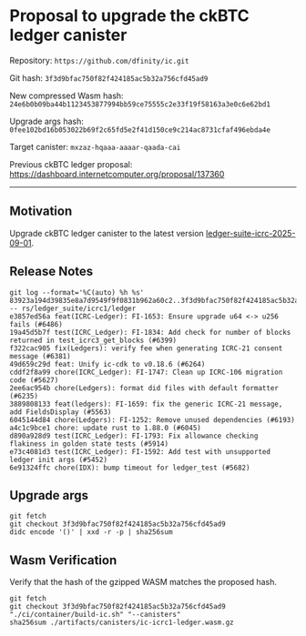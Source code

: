 # Proposal to upgrade the ckBTC ledger canister

Repository: `https://github.com/dfinity/ic.git`

Git hash: `3f3d9bfac750f82f424185ac5b32a756cfd45ad9`

New compressed Wasm hash: `24e6b0b09ba44b1123453877994bb59ce75555c2e33f19f58163a3e0c6e62bd1`

Upgrade args hash: `0fee102bd16b053022b69f2c65fd5e2f41d150ce9c214ac8731cfaf496ebda4e`

Target canister: `mxzaz-hqaaa-aaaar-qaada-cai`

Previous ckBTC ledger proposal: https://dashboard.internetcomputer.org/proposal/137360

---

## Motivation

Upgrade ckBTC ledger canister to the latest
version [ledger-suite-icrc-2025-09-01](https://github.com/dfinity/ic/releases/tag/ledger-suite-icrc-2025-09-01).

## Release Notes

```
git log --format='%C(auto) %h %s' 83923a194d39835e8a7d9549f9f0831b962a60c2..3f3d9bfac750f82f424185ac5b32a756cfd45ad9 -- rs/ledger_suite/icrc1/ledger
e3857ed56a feat(ICRC-Ledger): FI-1653: Ensure upgrade u64 <-> u256 fails (#6486)
19a45d5b7f test(ICRC_Ledger): FI-1834: Add check for number of blocks returned in test_icrc3_get_blocks (#6399)
f322cac905 fix(Ledgers): verify fee when generating ICRC-21 consent message (#6381)
49d659c29d feat: Unify ic-cdk to v0.18.6 (#6264)
cddf2f8a99 chore(ICRC_Ledger): FI-1747: Clean up ICRC-106 migration code (#5627)
2ee6ac954b chore(Ledgers): format did files with default formatter (#6235)
3889808133 feat(ledgers): FI-1659: fix the generic ICRC-21 message, add FieldsDisplay (#5563)
6045144d84 chore(Ledgers): FI-1252: Remove unused dependencies (#6193)
a4c1c9bce1 chore: update rust to 1.88.0 (#6045)
d890a928d9 test(ICRC_Ledger): FI-1793: Fix allowance checking flakiness in golden state tests (#5914)
e73c4081d3 test(ICRC_Ledger): FI-1592: Add test with unsupported ledger init args (#5452)
6e91324ffc chore(IDX): bump timeout for ledger_test (#5682)
 ```

## Upgrade args

```
git fetch
git checkout 3f3d9bfac750f82f424185ac5b32a756cfd45ad9
didc encode '()' | xxd -r -p | sha256sum
```

## Wasm Verification

Verify that the hash of the gzipped WASM matches the proposed hash.

```
git fetch
git checkout 3f3d9bfac750f82f424185ac5b32a756cfd45ad9
"./ci/container/build-ic.sh" "--canisters"
sha256sum ./artifacts/canisters/ic-icrc1-ledger.wasm.gz
```
